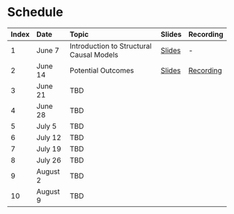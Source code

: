 # Schedule

| Index | Date | Topic | Slides | Recording |
|:----|:-------------|:-------------|:---------|:---------|
| 1 | June 7 | Introduction to Structural Causal Models | [Slides](slides/causal-reading-group-23_week1.pdf) | - |
| 2 | June 14 | Potential Outcomes | [Slides](slides/causal-reading-group-23_week2.pdf) | [Recording](videos/week2_recording.mp4) |
| 3 | June 21 | TBD | | |
| 4 | June 28 | TBD | | |
| 5 | July 5 | TBD | | |
| 6 | July 12 | TBD | | |
| 7 | July 19 | TBD | | |
| 8 | July 26 | TBD | | |
| 9 | August 2 | TBD | | |
| 10 | August 9 | TBD | | |
